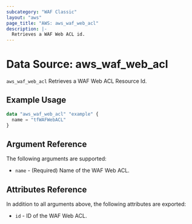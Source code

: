 ```yaml
---
subcategory: "WAF Classic"
layout: "aws"
page_title: "AWS: aws_waf_web_acl"
description: |-
  Retrieves a WAF Web ACL id.
---
```


# Data Source: aws_waf_web_acl

`aws_waf_web_acl` Retrieves a WAF Web ACL Resource Id.

## Example Usage

```terraform
data "aws_waf_web_acl" "example" {
  name = "tfWAFWebACL"
}
```

## Argument Reference

The following arguments are supported:

* `name` - (Required) Name of the WAF Web ACL.

## Attributes Reference
In addition to all arguments above, the following attributes are exported:

* `id` - ID of the WAF Web ACL.
